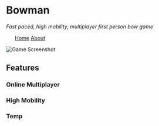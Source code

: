 <style>
li {display: inline;}
</style>
# Bowman
<i>Fast paced, high mobility, multiplayer first person bow game</i>
<ul>
  <li><a href="/Bowman">Home</a></li>
  <li><a href="/Bowman/about">About</a></li>
</ul>

<img src="https://i.imgur.com/bnQY9Iq.png" alt="Game Screenshot" align="middle">

<h2>Features</h2>

<h3>Online Multiplayer</h3>

<h3>High Mobility</h3>

<h3>Temp</h3>
